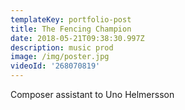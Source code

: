 ```yaml
---
templateKey: portfolio-post
title: The Fencing Champion
date: 2018-05-21T09:38:30.997Z
description: music prod
image: /img/poster.jpg
videoId: '268070819'
---
```

Composer assistant to Uno Helmersson
